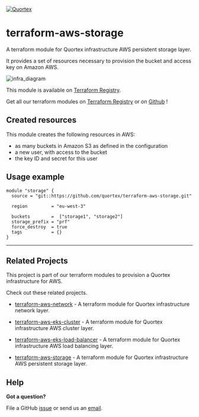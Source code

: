 [![Quortex][logo]](https://quortex.io)

# terraform-aws-storage

A terraform module for Quortex infrastructure AWS persistent storage layer.

It provides a set of resources necessary to provision the bucket and access key on Amazon AWS.

![infra_diagram]

This module is available on [Terraform Registry][registry_tf_aws-eks_cluster].

Get all our terraform modules on [Terraform Registry][registry_tf_modules] or on [Github][github_tf_modules] !

## Created resources

This module creates the following resources in AWS:
- as many buckets in Amazon S3 as defined in the configuration
- a new user, with access to the bucket
- the key ID and secret for this user


## Usage example

```
module "storage" {
  source = "git::https://github.com/quortex/terraform-aws-storage.git"
  
  region         = "eu-west-3"

  buckets        =  ["storage1", "storage2"]
  storage_prefix = "prf"
  force_destroy  = true
  tags           = {}
}

```

---

## Related Projects

This project is part of our terraform modules to provision a Quortex infrastructure for AWS.

Check out these related projects.

- [terraform-aws-network][registry_tf_aws-eks_network] - A terraform module for Quortex infrastructure network layer.

- [terraform-aws-eks-cluster][registry_tf_aws-eks_cluster] - A terraform module for Quortex infrastructure AWS cluster layer.

- [terraform-aws-eks-load-balancer][registry_tf_aws-eks_load_balancer] - A terraform module for Quortex infrastructure AWS load balancing layer.

- [terraform-aws-storage][registry_tf_aws-eks_storage] - A terraform module for Quortex infrastructure AWS persistent storage layer.

## Help

**Got a question?**

File a GitHub [issue](https://github.com/quortex/terraform-aws-eks-storage/issues) or send us an [email][email].


  [logo]: https://storage.googleapis.com/quortex-assets/logo.webp
  [infra_diagram]: https://storage.googleapis.com/quortex-assets/infra_aws_001.jpg

  [email]: mailto:info@quortex.io

  [registry_tf_modules]: https://registry.terraform.io/modules/quortex
  [registry_tf_aws-eks_network]: https://registry.terraform.io/modules/quortex/network/aws-eks
  [registry_tf_aws-eks_cluster]: https://registry.terraform.io/modules/quortex/eks-cluster/aws-eks
  [registry_tf_aws-eks_load_balancer]: https://registry.terraform.io/modules/quortex/load-balancer/aws-eks
  [registry_tf_aws-eks_storage]: https://registry.terraform.io/modules/quortex/storage/aws-eks
  [github_tf_modules]: https://github.com/quortex?q=terraform-